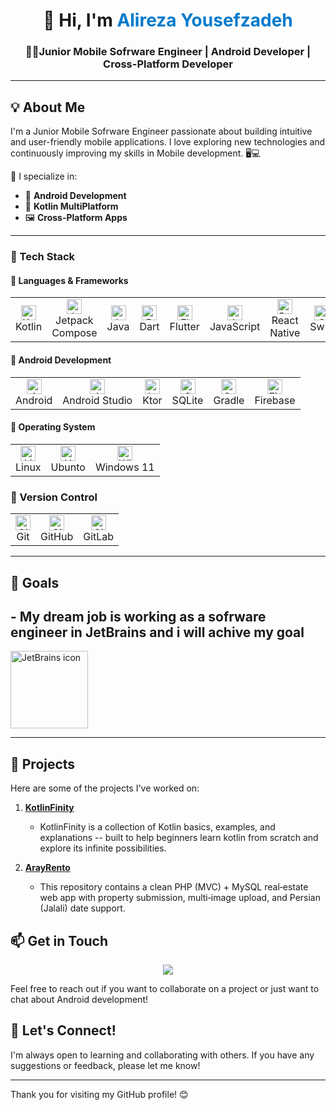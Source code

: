 <!-- Profile -->

<h1 align="center">👋 Hi, I'm <span style="color:#007acc">Alireza Yousefzadeh</span></h1>
<h3 align="center">🧑‍💻Junior Mobile Sofrware Engineer | Android Developer | Cross-Platform Developer</h3>

---

## 💡 About Me

I'm a Junior Mobile Sofrware Engineer passionate about building intuitive and user-friendly mobile applications. I love exploring new technologies and continuously improving my skills in Mobile development. 🖥️💻

🧠 I specialize in:

- 📱 **Android Development**
- 🧩 **Kotlin MultiPlatform**
- 🖼️ **Cross-Platform Apps**

---

### 🚀 Tech Stack

#### 🧱 Languages & Frameworks

<div>
<table>
  <tr>
    <td align="center"><img src="https://icon.icepanel.io/Technology/svg/Kotlin.svg" width="24" alt="Kotlin"/><br>Kotlin</td>
    <td align="center"><img src="https://blogger.googleusercontent.com/img/b/R29vZ2xl/AVvXsEjC97Z8BResg5dlPqczsRCFhP6zewWX0X0e7fVPG-G7PuUZwwZVsi9OPoqJYkgqT2h0FI95SsmWzVEgpt8b8HAqFiIxZ98TFtY4lE0b8UrtVJ2HrJebRwl6C9DslsQDl9KnBIrdHS6LtkY/s1600/jetpack+compose+icon_RGB.png"  width="24" alt="Jetpack Compose"/><br>Jetpack Compose</td>
    <td align="center"><img src="https://icon.icepanel.io/Technology/svg/Java.svg" width="24" alt="Java"/><br>Java</td>
    <td align="center"><img src="https://icon.icepanel.io/Technology/svg/Dart.svg" width="24" alt="Dart"/><br>Dart</td>
    <td align="center"><img src="https://icon.icepanel.io/Technology/svg/Flutter.svg" width="24" alt="Flutter"/><br>Flutter</td>
    <td align="center"><img src="https://icon.icepanel.io/Technology/svg/JavaScript.svg" width="24" alt="JavaScript"/><br>JavaScript</td>
    <td align="center"><img src="https://icon.icepanel.io/Technology/svg/React.svg" width="24" alt="React Native"/><br>React Native</td>
    <td align="center"><img src="https://icon.icepanel.io/Technology/svg/Swift.svg" width="24" alt="Swift"/><br>Swift</td>
  </tr>
</table>
</div>

#### 🛒 Android Development

<div>
<table>
  <tr>
    <td align="center"><img src="https://icon.icepanel.io/Technology/svg/Android.svg" width="24" alt="Android"/><br>Android</td>
    <td align="center"><img src="https://icon.icepanel.io/Technology/png-shadow-512/Android-Studio.png" width="24" alt="Android Studio"/><br>Android Studio</td>
    <td align="center"><img src="https://icon.icepanel.io/Technology/svg/Ktor.svg" width="24" alt="ktor"/><br>Ktor</td>
    <td align="center"><img src="https://icon.icepanel.io/Technology/png-shadow-512/SQLite.png" width="24" alt="SQLite"/><br>SQLite</td>
    <td align="center"><img src="https://icon.icepanel.io/Technology/png-shadow-512/Gradle.png" width="24" alt="Gradle"/><br>Gradle</td>
    <td align="center"><img src="https://icon.icepanel.io/Technology/svg/Firebase.svg" width="24" alt="Firebase"/><br>Firebase</td>
  
  </tr>
</table>
</div>

#### 🤖 Operating System

<div>
<table>
  <tr>
    <td align="center"><img src="https://icon.icepanel.io/Technology/png-shadow-512/Linux.png" width="24" alt="Linux"/><br>Linux</td>
    <td align="center"><img src="https://icon.icepanel.io/Technology/svg/Ubuntu.svg" width="24" alt="Ubunto"/><br>Ubunto</td>
    <td align="center"><img src="https://icon.icepanel.io/Technology/svg/Windows-11.svg" width="24" alt="Windows 11"/><br>Windows 11</td>
  </tr>
</table>
</div>

### 🧪 Version Control

<div>
<table>
  <tr>
    <td align="center"><img src="https://icon.icepanel.io/Technology/svg/Git.svg" width="24" alt="Git"/><br>Git</td>
    <td align="center"><img src="https://icon.icepanel.io/Technology/png-shadow-512/GitHub.png" width="24" alt="GitHub"/><br>GitHub</td>
    <td align="center"><img src="https://icon.icepanel.io/Technology/svg/GitLab.svg" width="24" alt="GitLab"/><br>GitLab</td>
  </tr>
</table>
</div>

---

## 🎯 Goals

## - My dream job is working as a sofrware engineer in JetBrains and i will achive my goal
 <img src="https://icon.icepanel.io/Technology/svg/JetBrains.svg" alt="JetBrains icon" height="124" width="124">

---

## 📂 Projects

Here are some of the projects I've worked on:

1. **[KotlinFinity](https://github.com/33Alireza/KotlinFinity)**
   - KotlinFinity is a collection of Kotlin basics, examples, and explanations -- built to help beginners learn kotlin from scratch and explore its infinite possibilities.

2. **[ArayRento](https://github.com/ArayDevelopment/ArayRento)**
   - This repository contains a clean PHP (MVC) + MySQL real‑estate web app with property submission, multi‑image upload, and Persian (Jalali) date support.
  
## 📫 Get in Touch

<p align="center">
  <a href="https://www.linkedin.com/in/33alireza"><img src="https://img.icons8.com/color/28/linkedin.png"/></a>
</p>

Feel free to reach out if you want to collaborate on a project or just want to chat about Android development!

## 🤝 Let's Connect!

I'm always open to learning and collaborating with others. If you have any suggestions or feedback, please let me know!

---

Thank you for visiting my GitHub profile! 😊
<!---
33Alireza/33Alireza is a ✨ special ✨ repository because its `README.md` (this file) appears on your GitHub profile.
You can click the Preview link to take a look at your changes.
--->
